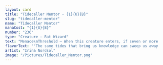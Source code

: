 ```yaml
---
layout: card
title: "Tidecaller Mentor - {1}{U}{B}"
slug: "tidecaller-mentor"
name: "Tidecaller Mentor"
manaCost: "{1}{U}{B}"
number: "236"
type: "Creature — Rat Wizard"
text: "Menace\nThreshold — When this creature enters, if seven or more cards are in your graveyard, return up to one target nonland permanent to its owner's hand."
flavorText: "'The same tides that bring us knowledge can sweep us away.'"
artist: "Irina Nordsol"
image: "/Pictures/Tidecaller_Mentor.png"
---
```


